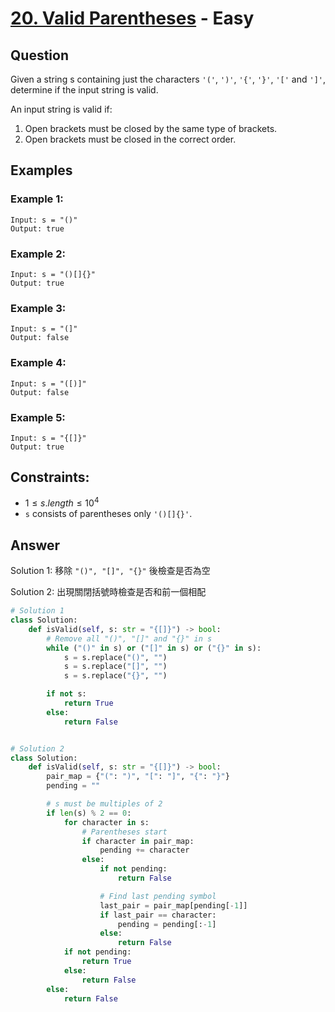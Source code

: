 # [20. Valid Parentheses](https://leetcode.com/problems/valid-parentheses/) - Easy

## Question

Given a string s containing just the characters `'('`, `')'`, `'{'`, `'}'`, `'['` and `']'`, determine if the input string is valid.

An input string is valid if:

1. Open brackets must be closed by the same type of brackets.
2. Open brackets must be closed in the correct order.

## Examples

### Example 1:

```shell
Input: s = "()"
Output: true
```

### Example 2:

```shell
Input: s = "()[]{}"
Output: true
```

### Example 3:

```shell
Input: s = "(]"
Output: false
```

### Example 4:

```shell
Input: s = "([)]"
Output: false
```

### Example 5:

```shell
Input: s = "{[]}"
Output: true
```

## Constraints:

* $1 \leq s.length \leq 10^4$
* `s` consists of parentheses only `'()[]{}'`.

## Answer

Solution 1: 移除 `"()", "[]", "{}"` 後檢查是否為空

Solution 2: 出現關閉括號時檢查是否和前一個相配

```python
# Solution 1
class Solution:
    def isValid(self, s: str = "{[]}") -> bool:
        # Remove all "()", "[]" and "{}" in s
        while ("()" in s) or ("[]" in s) or ("{}" in s):
            s = s.replace("()", "")
            s = s.replace("[]", "")
            s = s.replace("{}", "")

        if not s:
            return True
        else:
            return False


# Solution 2
class Solution:
    def isValid(self, s: str = "{[]}") -> bool:
        pair_map = {"(": ")", "[": "]", "{": "}"}
        pending = ""

        # s must be multiples of 2
        if len(s) % 2 == 0:
            for character in s:
                # Parentheses start
                if character in pair_map:
                    pending += character
                else:
                    if not pending:
                        return False

                    # Find last pending symbol
                    last_pair = pair_map[pending[-1]]
                    if last_pair == character:
                        pending = pending[:-1]
                    else:
                        return False
            if not pending:
                return True
            else:
                return False
        else:
            return False

```
